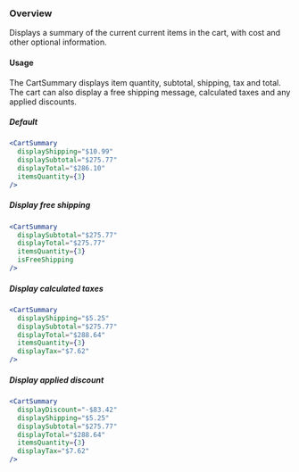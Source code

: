 ### Overview
Displays a summary of the current current items in the cart, with cost and other optional information.

#### Usage

The CartSummary displays item quantity, subtotal, shipping, tax and total. The cart can also display a free shipping message, calculated taxes and any applied discounts.

##### Default 

```jsx
<CartSummary
  displayShipping="$10.99"
  displaySubtotal="$275.77"
  displayTotal="$286.10"
  itemsQuantity={3}
/>
```

##### Display free shipping

```jsx
<CartSummary
  displaySubtotal="$275.77"
  displayTotal="$275.77"
  itemsQuantity={3}
  isFreeShipping
/>
```

##### Display calculated taxes

```jsx
<CartSummary
  displayShipping="$5.25"
  displaySubtotal="$275.77"
  displayTotal="$288.64"
  itemsQuantity={3}
  displayTax="$7.62"
/>
```

##### Display applied discount

```jsx
<CartSummary
  displayDiscount="-$83.42"
  displayShipping="$5.25"
  displaySubtotal="$275.77"
  displayTotal="$288.64"
  itemsQuantity={3}
  displayTax="$7.62"
/>
```
